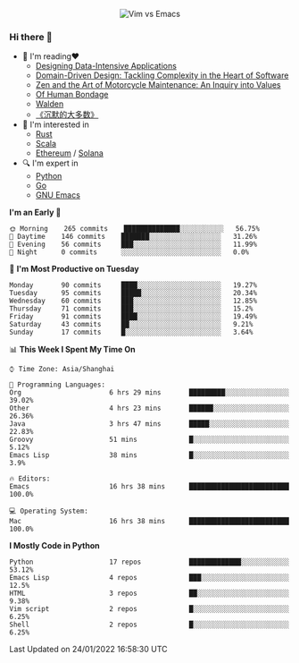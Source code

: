 <p align="center">
    <img src="https://gist.githubusercontent.com/coldnight/e696baffb094e71c96cb302118878eae/raw/40ea5053a6f66cc65f90f437e4173497da225958/banner.gif" alt="Vim vs Emacs" />
</p>

### Hi there 👋

- 📖 I'm reading❤️
    + [Designing Data-Intensive Applications](https://www.oreilly.com/library/view/designing-data-intensive-applications/9781491903063/)
    + [Domain-Driven Design: Tackling Complexity in the Heart of Software](https://www.dddcommunity.org/book/evans_2003/)
    + [Zen and the Art of Motorcycle Maintenance: An Inquiry into Values](https://en.wikipedia.org/wiki/Zen_and_the_Art_of_Motorcycle_Maintenance)
    + [Of Human Bondage](https://en.wikipedia.org/wiki/Of_Human_Bondage)
    + [Walden](https://en.wikipedia.org/wiki/Walden)
    + [《沉默的大多数》](https://en.wikipedia.org/wiki/Silent_majority)
- 🌱 I'm interested in
    + [Rust](https://www.rust-lang.org/)
    + [Scala](https://www.scala-lang.org/)
    + [Ethereum](https://ethereum.org/en/) / [Solana](https://solana.com/)
- 🔍 I'm expert in
    + [Python](https://www.python.org/)
    + [Go](https://go.dev/)
    + [GNU Emacs](https://www.gnu.org/software/emacs/)

<!--START_SECTION:waka-->
**I'm an Early 🐤** 

```text
🌞 Morning    265 commits    ██████████████░░░░░░░░░░░   56.75% 
🌆 Daytime    146 commits    ███████░░░░░░░░░░░░░░░░░░   31.26% 
🌃 Evening    56 commits     ███░░░░░░░░░░░░░░░░░░░░░░   11.99% 
🌙 Night      0 commits      ░░░░░░░░░░░░░░░░░░░░░░░░░   0.0%

```
📅 **I'm Most Productive on Tuesday** 

```text
Monday       90 commits     ████░░░░░░░░░░░░░░░░░░░░░   19.27% 
Tuesday      95 commits     █████░░░░░░░░░░░░░░░░░░░░   20.34% 
Wednesday    60 commits     ███░░░░░░░░░░░░░░░░░░░░░░   12.85% 
Thursday     71 commits     ███░░░░░░░░░░░░░░░░░░░░░░   15.2% 
Friday       91 commits     ████░░░░░░░░░░░░░░░░░░░░░   19.49% 
Saturday     43 commits     ██░░░░░░░░░░░░░░░░░░░░░░░   9.21% 
Sunday       17 commits     █░░░░░░░░░░░░░░░░░░░░░░░░   3.64%

```


📊 **This Week I Spent My Time On** 

```text
⌚︎ Time Zone: Asia/Shanghai

💬 Programming Languages: 
Org                      6 hrs 29 mins       █████████░░░░░░░░░░░░░░░░   39.02% 
Other                    4 hrs 23 mins       ██████░░░░░░░░░░░░░░░░░░░   26.36% 
Java                     3 hrs 47 mins       █████░░░░░░░░░░░░░░░░░░░░   22.83% 
Groovy                   51 mins             █░░░░░░░░░░░░░░░░░░░░░░░░   5.12% 
Emacs Lisp               38 mins             █░░░░░░░░░░░░░░░░░░░░░░░░   3.9%

🔥 Editors: 
Emacs                    16 hrs 38 mins      █████████████████████████   100.0%

💻 Operating System: 
Mac                      16 hrs 38 mins      █████████████████████████   100.0%

```

**I Mostly Code in Python** 

```text
Python                   17 repos            █████████████░░░░░░░░░░░░   53.12% 
Emacs Lisp               4 repos             ███░░░░░░░░░░░░░░░░░░░░░░   12.5% 
HTML                     3 repos             ██░░░░░░░░░░░░░░░░░░░░░░░   9.38% 
Vim script               2 repos             █░░░░░░░░░░░░░░░░░░░░░░░░   6.25% 
Shell                    2 repos             █░░░░░░░░░░░░░░░░░░░░░░░░   6.25%

```



 Last Updated on 24/01/2022 16:58:30 UTC
<!--END_SECTION:waka-->
